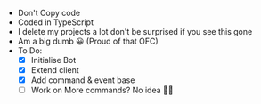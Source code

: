 - Don't Copy code
- Coded in TypeScript
- I delete my projects a lot don't be surprised if you see this gone
- Am a big dumb 😀 (Proud of that OFC)
- To Do:
	- [x] Initialise Bot
	- [x] Extend client
	- [x] Add command & event base
	- [ ] Work on More commands? No idea 🤷‍♂️ 